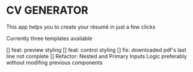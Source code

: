 # CV GENERATOR

This app helps you to create your résumé in just a few clicks

Currently three templates available

[] feat: preview styling
[] feat: control styling
[] fix: downloaded pdf's last line not complete
[] Refactor: Nested and Primary Inputs Logic preferably without modifing previous components
